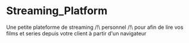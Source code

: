 # Streaming_Platform
Une petite plateforme de streaming /!\ personnel /!\ pour afin de lire vos films et series depuis votre client à partir d'un navigateur
